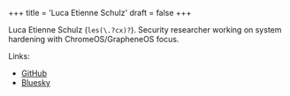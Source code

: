 +++
title = 'Luca Etienne Schulz'
draft = false
+++

Luca Etienne Schulz (`les(\.?cx)?`). Security researcher working on system hardening with ChromeOS/GrapheneOS focus.

Links:

* [GitHub](https://github.com/lescx)
* [Bluesky](https://bsky.app/profile/les.cx)